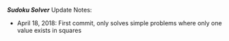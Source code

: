 ***Sudoku Solver***
Update Notes:
- April 18, 2018: First commit, only solves simple problems where only one value exists in squares